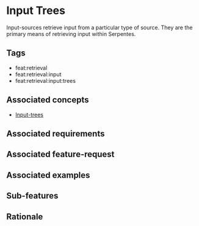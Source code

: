 # Input Trees

Input-sources retrieve input from a particular type of source.
They are the primary means of retrieving input within Serpentes.

## Tags

- feat:retrieval
- feat:retrieval:input
- feat:retrieval:input:trees

## Associated concepts

- [Input-trees](../../../../../concepts/input/trees.md)

## Associated requirements

## Associated feature-request

## Associated examples

## Sub-features

## Rationale